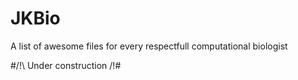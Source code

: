 # JKBio
A list of awesome files for every respectfull computational biologist


#/!\ Under construction /!\#
